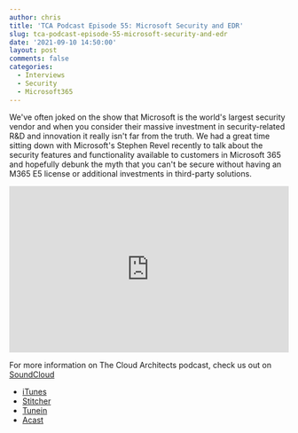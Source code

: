 ```yaml
---
author: chris
title: 'TCA Podcast Episode 55: Microsoft Security and EDR'
slug: tca-podcast-episode-55-microsoft-security-and-edr
date: '2021-09-10 14:50:00'
layout: post
comments: false
categories:
  - Interviews
  - Security
  - Microsoft365
---
```


We've often joked on the show that Microsoft is the world's largest security vendor and when you consider their massive investment in security-related R&D and innovation it really isn't far from the truth. We had a great time sitting down with Microsoft's Stephen Revel recently to talk about the security features and functionality available to customers in Microsoft 365 and hopefully debunk the myth that you can't be secure without having an M365 E5 license or additional investments in third-party solutions.

<p><iframe width="100%" height="300" scrolling="no" frameborder="no" allow="autoplay" src="https://w.soundcloud.com/player/?url=https%3A//api.soundcloud.com/tracks/1122554896&color=%23ff5500&auto_play=false&hide_related=false&show_comments=true&show_user=true&show_reposts=false&show_teaser=true&visual=true"></iframe></p>

For more information on The Cloud Architects podcast, check us out on [SoundCloud](https://soundcloud.com/thecloudarchitects/)

*   [iTunes](https://itunes.apple.com/us/podcast/the-cloud-architects-podcast/id1264479296?mt=2)
*   [Stitcher](https://www.stitcher.com/podcast/the-cloud-architects/the-cloud-achitects)
*   [Tunein](https://tunein.com/radio/The-Cloud-Architects-Podcast-p1026315/)
*   [Acast](https://www.acast.com/thecloudarchitectspodcast)
